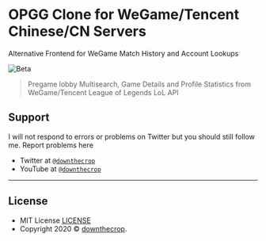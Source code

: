# OPGG Clone for WeGame/Tencent Chinese/CN Servers

Alternative Frontend for WeGame Match History and Account Lookups

![Beta](https://i.imgur.com/xlHPtOQ.png)

> Pregame lobby Multisearch, Game Details and Profile Statistics from WeGame/Tencent League of Legends LoL API

## Support

I will not respond to errors or problems on Twitter but you should still follow me. Report problems here

- Twitter at <a href="http://twitter.com/downthecrop" target="_blank">`@downthecrop`</a>
- YouTube at <a href="http://youtube.com/downthecrop" target="_blank">`@downthecrop`</a>

---

## License

- MIT License <a href="https://github.com/downthecrop/opgg-clone/blob/master/LICENSE">LICENSE</a>
- Copyright 2020 © <a href="https://downthecrop.xyz/" target="_blank">downthecrop</a>.
